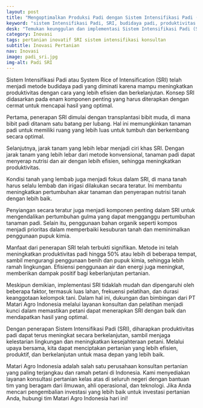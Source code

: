 ```yaml
---
layout: post
title: "Mengoptimalkan Produksi Padi dengan Sistem Intensifikasi Padi (SRI)"
keyword: "sistem Intensifikasi Padi, SRI, budidaya padi, produktivitas padi, keberlanjutan pertanian, matari agro Indonesia"
desk: "Temukan keunggulan dan implementasi Sistem Intensifikasi Padi (SRI) dalam meningkatkan produktivitas padi dengan lebih efisien dan berkelanjutan. Pelajari bagaimana PT Matari Agro Indonesia mendukung petani dalam menerapkan SRI melalui layanan konsultan dan pelatihan yang terarah."
category: Inovasi
tags: pertanian inovatif SRI sistem intensifikasi konsultan
subtitle: Inovasi Pertanian
nav: Inovasi
image: padi_sri.jpg
img-alt: Padi SRI
---
```


Sistem Intensifikasi Padi atau System Rice of Intensification (SRI) telah menjadi metode budidaya padi yang diminati karena mampu meningkatkan produktivitas dengan cara yang lebih efisien dan berkelanjutan. Konsep SRI didasarkan pada enam komponen penting yang harus diterapkan dengan cermat untuk mencapai hasil yang optimal.

Pertama, penerapan SRI dimulai dengan transplantasi bibit muda, di mana bibit padi ditanam satu batang per lubang. Hal ini memungkinkan tanaman padi untuk memiliki ruang yang lebih luas untuk tumbuh dan berkembang secara optimal.

Selanjutnya, jarak tanam yang lebih lebar menjadi ciri khas SRI. Dengan jarak tanam yang lebih lebar dari metode konvensional, tanaman padi dapat menyerap nutrisi dan air dengan lebih efisien, sehingga meningkatkan produktivitas.

Kondisi tanah yang lembab juga menjadi fokus dalam SRI, di mana tanah harus selalu lembab dan irigasi dilakukan secara teratur. Ini membantu meningkatkan pertumbuhan akar tanaman dan penyerapan nutrisi tanah dengan lebih baik.

Penyiangan secara teratur juga menjadi komponen penting dalam SRI untuk mengendalikan pertumbuhan gulma yang dapat mengganggu pertumbuhan tanaman padi. Selain itu, penggunaan bahan organik seperti kompos menjadi prioritas dalam memperbaiki kesuburan tanah dan meminimalkan penggunaan pupuk kimia.

Manfaat dari penerapan SRI telah terbukti signifikan. Metode ini telah meningkatkan produktivitas padi hingga 50% atau lebih di beberapa tempat, sambil mengurangi penggunaan benih dan pupuk kimia, sehingga lebih ramah lingkungan. Efisiensi penggunaan air dan energi juga meningkat, memberikan dampak positif bagi keberlanjutan pertanian.

Meskipun demikian, implementasi SRI tidaklah mudah dan dipengaruhi oleh beberapa faktor, termasuk luas lahan, frekuensi pelatihan, dan durasi keanggotaan kelompok tani. Dalam hal ini, dukungan dan bimbingan dari PT Matari Agro Indonesia melalui layanan konsultan dan pelatihan menjadi kunci dalam memastikan petani dapat menerapkan SRI dengan baik dan mendapatkan hasil yang optimal.

Dengan penerapan Sistem Intensifikasi Padi (SRI), diharapkan produktivitas padi dapat terus meningkat secara berkelanjutan, sambil menjaga kelestarian lingkungan dan meningkatkan kesejahteraan petani. Melalui upaya bersama, kita dapat menciptakan pertanian yang lebih efisien, produktif, dan berkelanjutan untuk masa depan yang lebih baik.

Matari Agro Indonesia adalah salah satu perusahaan konsultan pertanian yang paling terjangkau dan ramah petani di Indonesia. Kami menyediakan layanan konsultasi pertanian kelas atas di seluruh negeri dengan bantuan tim yang beragam dari ilmuwan, ahli operasional, dan teknologi. Jika Anda mencari pengembalian investasi yang lebih baik untuk investasi pertanian Anda, hubungi tim Matari Agro Indonesia hari ini!
